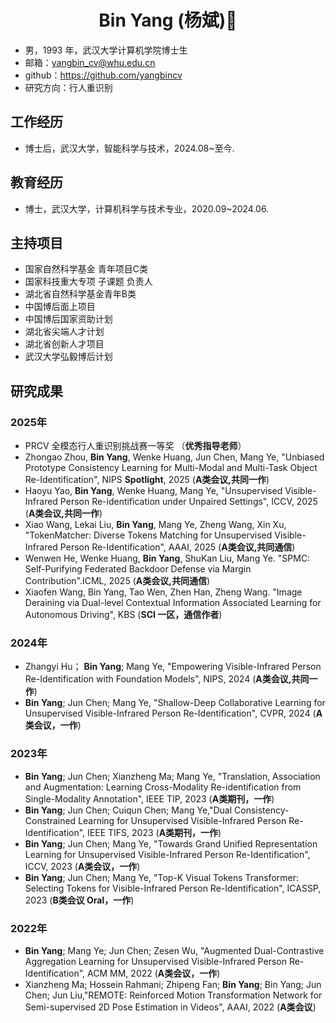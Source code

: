 
 <center>
     <h1>Bin Yang (杨斌)👋</h1>
 </center>


 - 男，1993 年，武汉大学计算机学院博士生
 - 邮箱：yangbin_cv@whu.edu.cn
 - github：https://github.com/yangbincv
 - 研究方向：行人重识别
## 工作经历
- 博士后，武汉大学，智能科学与技术，2024.08~至今.
## 教育经历

- 博士，武汉大学，计算机科学与技术专业，2020.09~2024.06.

## 主持项目
- 国家自然科学基金 青年项目C类
- 国家科技重大专项 子课题 负责人
- 湖北省自然科学基金青年B类
- 中国博后面上项目
- 中国博后国家资助计划
- 湖北省尖端人才计划
- 湖北省创新人才项目
- 武汉大学弘毅博后计划

## 研究成果
### 2025年
- PRCV 全模态行人重识别挑战赛一等奖 （**优秀指导老师**）
- Zhongao Zhou, **Bin Yang**, Wenke Huang, Jun Chen, Mang Ye, "Unbiased Prototype Consistency Learning for Multi-Modal and Multi-Task Object Re-Identification", NIPS **Spotlight**, 2025 (**A类会议,共同一作**)
- Haoyu Yao, **Bin Yang**, Wenke Huang, Mang Ye, "Unsupervised Visible-Infrared Person Re-identification under Unpaired Settings", ICCV, 2025 (**A类会议,共同一作**)
- Xiao Wang, Lekai Liu, **Bin Yang**, Mang Ye, Zheng Wang, Xin Xu, "TokenMatcher: Diverse Tokens Matching for Unsupervised Visible-Infrared Person Re-Identification", AAAI, 2025 (**A类会议,共同通信**)
- Wenwen He, Wenke Huang, **Bin Yang**, ShuKan Liu, Mang Ye. "SPMC: Self-Purifying Federated Backdoor Defense via Margin Contribution".ICML, 2025 (**A类会议,共同通信**)
- Xiaofen Wang, Bin Yang, Tao Wen, Zhen Han, Zheng Wang. "Image Deraining via Dual-level Contextual Information Associated Learning for Autonomous Driving", KBS (**SCI 一区，通信作者**)
### 2024年
- Zhangyi Hu； **Bin Yang**;  Mang Ye, "Empowering Visible-Infrared Person Re-Identification with Foundation Models", NIPS, 2024 (**A类会议,共同一作**)
- **Bin Yang**; Jun Chen; Mang Ye, "Shallow-Deep Collaborative Learning for Unsupervised Visible-Infrared Person Re-Identification", CVPR, 2024 (**A类会议，一作**)
### 2023年
- **Bin Yang**; Jun Chen; Xianzheng Ma; Mang Ye, "Translation, Association and Augmentation: Learning Cross-Modality Re-identification from Single-Modality Annotation", IEEE TIP, 2023 (**A类期刊，一作**) 
- **Bin Yang**; Jun Chen; Cuiqun Chen; Mang Ye,"Dual Consistency-Constrained Learning for Unsupervised Visible-Infrared Person Re-Identification", IEEE TIFS, 2023 (**A类期刊，一作**)
- **Bin Yang**; Jun Chen; Mang Ye, "Towards Grand Unified Representation Learning for Unsupervised Visible-Infrared Person Re-Identification", ICCV, 2023 (**A类会议，一作**)
- **Bin Yang**; Jun Chen; Mang Ye, "Top-K Visual Tokens Transformer: Selecting Tokens for Visible-Infrared Person Re-Identification", ICASSP, 2023 (**B类会议 Oral，一作**)
### 2022年
- **Bin Yang**; Mang Ye; Jun Chen; Zesen Wu, "Augmented Dual-Contrastive Aggregation Learning for Unsupervised Visible-Infrared Person Re-Identification", ACM MM, 2022 (**A类会议，一作**)
- Xianzheng Ma; Hossein Rahmani; Zhipeng Fan; **Bin Yang**; Bin Yang; Jun Chen; Jun Liu,"REMOTE: Reinforced Motion Transformation Network for Semi-supervised 2D Pose Estimation in Videos", AAAI, 2022 (**A类会议**)




